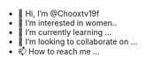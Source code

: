 - 👋 Hi, I’m @Chooxtv19f
- 👀 I’m interested in women..
- 🌱 I’m currently learning ...
- 💞️ I’m looking to collaborate on ...
- 📫 How to reach me ...

<!---
Chooxtv19f/Chooxtv19f is a ✨ special ✨ repository because its `README.md` (this file) appears on your GitHub profile.
You can click the Preview link to take a look at your changes.
--->

